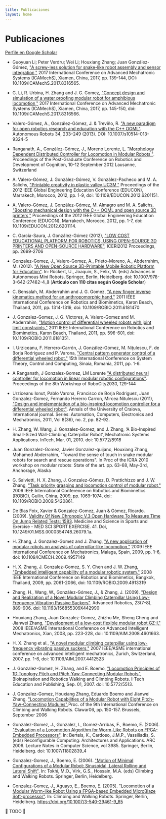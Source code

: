 ```yaml
---
title: Publicaciones
layout: home
---
```


# Publicaciones

[Perfile en Google Scholar](https://scholar.google.com/citations?user=khh9100AAAAJ)  

* Guoyuan Li; Peter Verdru; Wei Li; Houxiang Zhang; Juan González-Gómez, ["A screw-less solution for snake-like robot assembly and sensor integration,"](https://ieeexplore.ieee.org/abstract/document/8316565) 2017 International Conference on Advanced Mechatronic Systems (ICAMechS), Xiamen, China, 2017, pp. 139-144, DOI: 10.1109/ICAMechS.2017.8316565.

* G. Li, R. Urbina, H. Zhang and J. G. Gomez, ["Concept design and simulation of a water proofing modular robot for amphibious locomotion,"](https://ieeexplore.ieee.org/document/8316566) 2017 International Conference on Advanced Mechatronic Systems (ICAMechS), Xiamen, China, 2017, pp. 145-150, doi: 10.1109/ICAMechS.2017.8316566.

* Valero-Gómez, A., González-Gómez, J. & Treviño, R. ["A new paradigm for open robotics research and education with the C++ OOML"](https://doi.org/10.1007/s10514-013-9324-5). Autonomous Robots 34, 233–249 (2013).  DOI: 10.1007/s10514-013-9324-5 

* Ranganath, A., González-Gómez, J., Moreno Lorente, L. ["Morphology Dependent Distributed Controller for Locomotion in Modular Robots
"](https://biecoll.ub.uni-bielefeld.de/index.php/robotdoc/issue/view/38). Proceedings of the Post-Graduate Conference on Robotics and Development of Cognition, 10-12 September 2012 Lausanne, Switzerland 

* A. Valero-Gómez, J. González-Gómez, V. González-Pacheco and M. A. Salichs, ["Printable creativity in plastic valley UC3M,"](https://ieeexplore.ieee.org/abstract/document/6201151) Proceedings of the 2012 IEEE Global Engineering Education Conference (EDUCON), Marrakech, Morocco, 2012, pp. 1-9, doi: 10.1109/EDUCON.2012.6201151.

* A. Valero-Gómez, J. González-Gómez, M. Almagro and M. A. Salichs, ["Boosting mechanical design with the C++ OOML and open source 3D printers,"](https://ieeexplore.ieee.org/abstract/document/6201114) Proceedings of the 2012 IEEE Global Engineering Education Conference (EDUCON), Marrakech, Morocco, 2012, pp. 1-7, doi: 10.1109/EDUCON.2012.6201114.

* C. García-Saura, J. González-Gómez (2012), ["LOW COST EDUCATIONAL PLATFORM FOR ROBOTICS, USING OPEN-SOURCE 3D PRINTERS AND OPEN-SOURCE HARDWARE"](https://library.iated.org/view/GARCIASAURA2012LOW), ICERI2012 Proceedings, pp. 2699-2706

* Gonzalez-Gomez, J., Valero-Gomez, A., Prieto-Moreno, A., Abderrahim, M. (2012). ["A New Open Source 3D-Printable Mobile Robotic Platform for Education"](https://link.springer.com/chapter/10.1007/978-3-642-27482-4_8). In: Rückert, U., Joaquin, S., Felix, W. (eds) Advances in Autonomous Mini Robots. Springer, Berlin, Heidelberg. doi: 10.1007/978-3-642-27482-4_8 (**Artículo con 110 citas según Google Scholar**)

* C. Bensalah, M. Abderrahim and J. G. Gomez, ["A new finger inverse kinematics method for an anthropomorphic hand,"](https://ieeexplore.ieee.org/abstract/document/6181470) 2011 IEEE International Conference on Robotics and Biomimetics, Karon Beach, Thailand, 2011, pp. 1314-1319, doi: 10.1109/ROBIO.2011.6181470

* J. Gonzalez-Gomez, J. G. Victores, A. Valero-Gomez and M. Abderrahim, ["Motion control of differential wheeled robots with joint limit constraints,"](https://ieeexplore.ieee.org/abstract/document/6181351) 2011 IEEE International Conference on Robotics and Biomimetics, Karon Beach, Thailand, 2011, pp. 596-601, doi: 10.1109/ROBIO.2011.6181351.

* I. Urziceanu, F. Herrero-Carrón, J. González-Gómez, M. Niţulescu, F. de Borja Rodríguez and P. Varona, ["Central pattern generator control of a differential wheeled robot,"](https://ieeexplore.ieee.org/abstract/document/6085747) 15th International Conference on System Theory, Control and Computing, Sinaia, Romania, 2011, pp. 1-6.

* A Ranganath, J Gonzalez-Gomez, LM Lorente	["A distributed neural controller for locomotion in linear modular robotic configurations"](https://www.avinashranganath.com/files/DistributedNeuralControllerForLocomotionInLinearModularRoboticConfigurations.pdf). Proceedings of the 8th Workshop of RoboCity2030, 129-144

* Urziceanu Ionut, Pablo Varona, Francisco de Borja Rodriguez, Juan Gonzalez-Gomez, Fernando Hererro Carron, Mircea Nitulescu (2011), ["Design and implementation of a bio-inspired locomotion controller for a differential wheeled robot"](https://ace.ucv.ro/analele/2011_vol2/14_Urziceanu_Ionut.pdf). Annals of the University of Craiova, International journal. Series: Automation, Computers, Electronics and Mechatronics, 2011, Vol 8(36), no. 2, pp. 82-92.

* H. Zhang, W. Wang, J. Gonzalez-Gomez, and J. Zhang, ‘A Bio-Inspired Small-Sized Wall-Climbing Caterpillar Robot’, Mechatronic Systems Applications. InTech, Mar. 01, 2010. doi: 10.5772/8918

* Juan Gonzalez-Gomez, Javier Gonzalez-quijano, Houxiang Zhang, Mohamed Abderrahim, "Toward the sense of touch in snake modular robots for search and rescue operations". In Proc of the ICRA 2010 workshop on modular robots: State of the art. pp. 63-68, May-3rd, Anchorage, Alaska

* G. Salvietti, H. X. Zhang, J. Gonzalez-Gòmez, D. Prattichizzo and J. W. Zhang, ["Task priority grasping and locomotion control of modular robot,"](https://ieeexplore.ieee.org/abstract/document/5420861) 2009 IEEE International Conference on Robotics and Biomimetics (ROBIO), Guilin, China, 2009, pp. 1069-1074, doi: 10.1109/ROBIO.2009.5420861.

* De Blas Foix, Xavier & Gonzalez-Gomez, Juan & Gómez, Ricardo. (2009). [Validity Of New Chronopic V.3 Open Hardware To Measure Time On Jump Related Tests: 1583](http://dx.doi.org/10.1249/01.MSS.0000354748.26079.1a). Medicine and Science in Sports and Exercise - MED SCI SPORT EXERCISE. 41. Doi, 10.1249/01.MSS.0000354748.26079.1a. 

* H. Zhang, J. Gonzalez-Gomez and J. Zhang, ["A new application of modular robots on analysis of caterpillar-like locomotion,"](https://ieeexplore.ieee.org/abstract/document/4957149) 2009 IEEE International Conference on Mechatronics, Malaga, Spain, 2009, pp. 1-6, doi: 10.1109/ICMECH.2009.4957149

* H. X. Zhang, J. Gonzalez-Gomez, S. Y. Chen and J. W. Zhang, ["Embedded intelligent capability of a modular robotic system,"](https://ieeexplore.ieee.org/abstract/document/4913319) 2008 IEEE International Conference on Robotics and Biomimetics, Bangkok, Thailand, 2009, pp. 2061-2066, doi: 10.1109/ROBIO.2009.4913319


* Zhang, H., Wang, W., González-Gómez, J., & Zhang, J. (2009). ["Design and Realization of a Novel Modular Climbing Caterpillar Using Low-Frequency Vibrating Passive Suckers"](https://doi.org/10.1163/156855309X442990). Advanced Robotics, 23(7–8), 889–906. doi: 10.1163/156855309X442990

* Houxiang Zhang, Juan Gonzalez-Gomez, Zhizhu Me, Sheng Cheng and Jianwei Zhang, ["Development of a low-cost flexible modular robot GZ-I,"](https://ieeexplore.ieee.org/abstract/document/4601663) 2008 IEEE/ASME International Conference on Advanced Intelligent Mechatronics, Xian, 2008, pp. 223-228, doi: 10.1109/AIM.2008.4601663. 

* H. X. Zhang et al., ["A novel modular climbing caterpillar using low-frequency vibrating passive suckers,"](https://ieeexplore.ieee.org/abstract/document/4412523) 2007 IEEE/ASME international conference on advanced intelligent mechatronics, Zurich, Switzerland, 2007, pp. 1-6, doi: 10.1109/AIM.2007.4412523

*  J. Gonzalez-Gomez, H. Zhang, and E. Boemo, ["Locomotion Principles of 1D Topology Pitch and Pitch-Yaw-Connecting Modular Robots"](https://www.intechopen.com/chapters/460), Bioinspiration and Robotics Walking and Climbing Robots. I-Tech Education and Publishing, Sep. 01, 2007. doi: 10.5772/5513.

* J. Gonzalez-Gomez, Houxiang Zhang, Eduardo Boemo and Jianwei Zhang, ["Locomotion Capabilities of a Modular Robot with Eight Pitch-Yaw-Connecting Modules"](https://repositorio.uam.es/handle/10486/666993),Proc. of the 9th International Conference on Climbing and Walking Robots. Clawar06, pp. 150-157. Brussels, September 2006

* Gonzalez-Gomez, J., Gonzalez, I., Gomez-Arribas, F., Boemo, E. (2006). ["Evaluation of a Locomotion Algorithm for Worm-Like Robots on FPGA-Embedded Processors"](https://link.springer.com/chapter/10.1007/11802839_4). In: Bertels, K., Cardoso, J.M.P., Vassiliadis, S. (eds) Reconfigurable Computing: Architectures and Applications. ARC 2006. Lecture Notes in Computer Science, vol 3985. Springer, Berlin, Heidelberg. doi: 10.1007/11802839_4

* Gonzalez-Gomez, J., Boemo, E. (2006). ["Motion of Minimal Configurations of a Modular Robot: Sinusoidal, Lateral Rolling and Lateral Shift"](https://doi.org/10.1007/3-540-26415-9_80). In: Tokhi, M.O., Virk, G.S., Hossain, M.A. (eds) Climbing and Walking Robots. Springer, Berlin, Heidelberg.

* Gonzalez-Gomez, J., Aguayo, E., Boemo, E. (2005). ["Locomotion of a Modular Worm-like Robot Using a FPGA-based Embedded MicroBlaze Soft-processor"](https://link.springer.com/chapter/10.1007/3-540-29461-9_85). In: Climbing and Walking Robots. Springer, Berlin, Heidelberg. https://doi.org/10.1007/3-540-29461-9_85


🚧 TODO 🚧  

